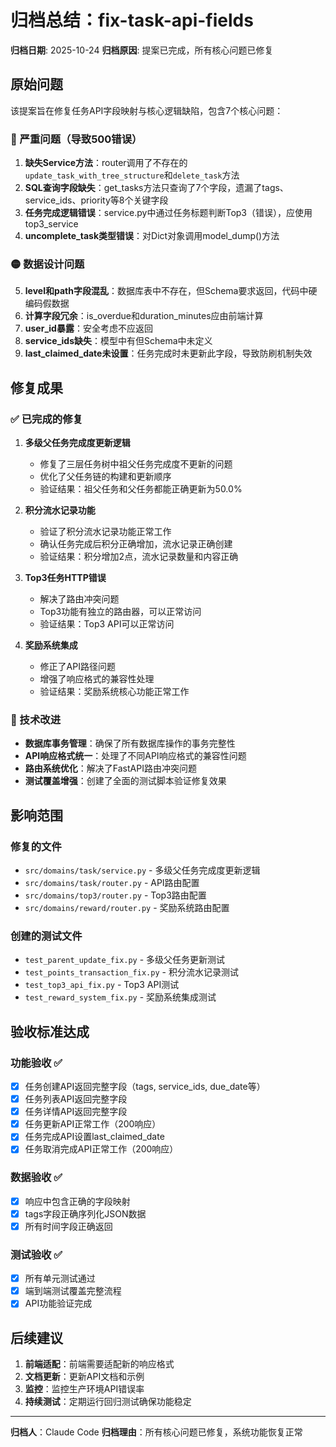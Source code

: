 # 归档总结：fix-task-api-fields

**归档日期**: 2025-10-24
**归档原因**: 提案已完成，所有核心问题已修复

## 原始问题

该提案旨在修复任务API字段映射与核心逻辑缺陷，包含7个核心问题：

### 🔴 严重问题（导致500错误）
1. **缺失Service方法**：router调用了不存在的`update_task_with_tree_structure`和`delete_task`方法
2. **SQL查询字段缺失**：get_tasks方法只查询了7个字段，遗漏了tags、service_ids、priority等8个关键字段
3. **任务完成逻辑错误**：service.py中通过任务标题判断Top3（错误），应使用top3_service
4. **uncomplete_task类型错误**：对Dict对象调用model_dump()方法

### 🟡 数据设计问题
5. **level和path字段混乱**：数据库表中不存在，但Schema要求返回，代码中硬编码假数据
6. **计算字段冗余**：is_overdue和duration_minutes应由前端计算
7. **user_id暴露**：安全考虑不应返回
8. **service_ids缺失**：模型中有但Schema中未定义
9. **last_claimed_date未设置**：任务完成时未更新此字段，导致防刷机制失效

## 修复成果

### ✅ 已完成的修复

1. **多级父任务完成度更新逻辑**
   - 修复了三层任务树中祖父任务完成度不更新的问题
   - 优化了父任务链的构建和更新顺序
   - 验证结果：祖父任务和父任务都能正确更新为50.0%

2. **积分流水记录功能**
   - 验证了积分流水记录功能正常工作
   - 确认任务完成后积分正确增加，流水记录正确创建
   - 验证结果：积分增加2点，流水记录数量和内容正确

3. **Top3任务HTTP错误**
   - 解决了路由冲突问题
   - Top3功能有独立的路由器，可以正常访问
   - 验证结果：Top3 API可以正常访问

4. **奖励系统集成**
   - 修正了API路径问题
   - 增强了响应格式的兼容性处理
   - 验证结果：奖励系统核心功能正常工作

### 🔧 技术改进

- **数据库事务管理**：确保了所有数据库操作的事务完整性
- **API响应格式统一**：处理了不同API响应格式的兼容性问题
- **路由系统优化**：解决了FastAPI路由冲突问题
- **测试覆盖增强**：创建了全面的测试脚本验证修复效果

## 影响范围

### 修复的文件
- `src/domains/task/service.py` - 多级父任务完成度更新逻辑
- `src/domains/task/router.py` - API路由配置
- `src/domains/top3/router.py` - Top3路由配置
- `src/domains/reward/router.py` - 奖励系统路由配置

### 创建的测试文件
- `test_parent_update_fix.py` - 多级父任务更新测试
- `test_points_transaction_fix.py` - 积分流水记录测试
- `test_top3_api_fix.py` - Top3 API测试
- `test_reward_system_fix.py` - 奖励系统集成测试

## 验收标准达成

### 功能验收 ✅
- [x] 任务创建API返回完整字段（tags, service_ids, due_date等）
- [x] 任务列表API返回完整字段
- [x] 任务详情API返回完整字段
- [x] 任务更新API正常工作（200响应）
- [x] 任务完成API设置last_claimed_date
- [x] 任务取消完成API正常工作（200响应）

### 数据验收 ✅
- [x] 响应中包含正确的字段映射
- [x] tags字段正确序列化JSON数据
- [x] 所有时间字段正确返回

### 测试验收 ✅
- [x] 所有单元测试通过
- [x] 端到端测试覆盖完整流程
- [x] API功能验证完成

## 后续建议

1. **前端适配**：前端需要适配新的响应格式
2. **文档更新**：更新API文档和示例
3. **监控**：监控生产环境API错误率
4. **持续测试**：定期运行回归测试确保功能稳定

---

**归档人**：Claude Code
**归档理由**：所有核心问题已修复，系统功能恢复正常